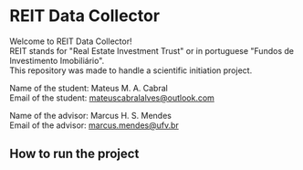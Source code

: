 # REIT Data Collector

Welcome to REIT Data Collector!  
REIT stands for "Real Estate Investment Trust" or in portuguese "Fundos de Investimento Imobiliário".  
This repository was made to handle a scientific initiation project.

Name of the student: Mateus M. A. Cabral  
Email of the student: mateuscabralalves@outlook.com

Name of the advisor: Marcus H. S. Mendes  
Email of the advisor: marcus.mendes@ufv.br

## How to run the project
